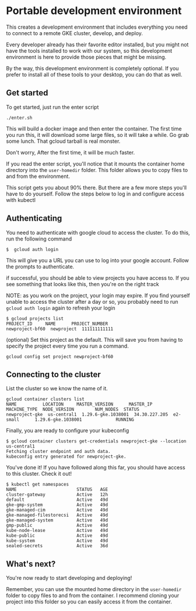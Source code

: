 # Portable development environment

This creates a development environment that includes everything you need to
connect to a remote GKE cluster, develop, and deploy.

Every developer already has their favorite editor installed, but you might not have
the tools installed to work with our system, so this development environment
is here to provide those pieces that might be missing.


By the way, this development environment is completely optional. If you prefer
to install all of these tools to your desktop, you can do that as well.


## Get started

To get started, just run the enter script

```
./enter.sh
```

This will build a docker image and then enter the container.
The first time you run this, it will download some large files, so it will take a while.
Go grab some lunch. That gcloud tarball is real monster.

Don't worry, After the first time, it will be much faster.

If you read the enter script, you'll notice that it mounts the container home directory
into the `user-homedir` folder. This folder allows you to copy files to and from the environment.


This script gets you about 90% there. But there are a few more steps you'll have to do yourself.
Follow the steps below to log in and configure access with kubectl



## Authenticating

You need to authenticate with google cloud to access the cluster. To do this, run the following command

```
$  gcloud auth login
```

This will give you a URL you can use to log into your google account. Follow the prompts to authenticate.


if successful, you should be able to view projects you have access to. If you see something that looks like this,
then you're on the right track

NOTE: as you work on the project, your login may expire. If you find yourself unable to access the cluster after a day or so,
you probably need to run `gcloud auth login` again to refresh your login


```
$ gcloud projects list
PROJECT_ID     NAME      PROJECT_NUMBER
newproject-bf60  newproject  111111111111
```


(optional) Set this project as the default. This will save you from having to specify the project every time you run a command.

``` 
gcloud config set project newproject-bf60

```

## Connecting to the cluster

List the cluster so we know the name of it.

```
gcloud container clusters list
NAME          LOCATION     MASTER_VERSION      MASTER_IP      MACHINE_TYPE  NODE_VERSION        NUM_NODES  STATUS
newproject-gke  us-central1  1.29.6-gke.1038001  34.30.227.205  e2-small      1.29.6-gke.1038001             RUNNING
```

Finally, you are ready to configure your kubeconfig

```
$ gcloud container clusters get-credentials newproject-gke --location us-central1
Fetching cluster endpoint and auth data.
kubeconfig entry generated for newproject-gke.
```

You've done it! If you have followed along this far, you should have access to this cluster.
Check it out!

```
$ kubectl get namespaces
NAME                       STATUS   AGE
cluster-gateway            Active   12h
default                    Active   49d
gke-gmp-system             Active   49d
gke-managed-cim            Active   49d
gke-managed-filestorecsi   Active   49d
gke-managed-system         Active   49d
gmp-public                 Active   49d
kube-node-lease            Active   49d
kube-public                Active   49d
kube-system                Active   49d
sealed-secrets             Active   36d
```


## What's next?

You're now ready to start developing and deploying!

Remember, you can use the mounted home directory in the `user-homedir` folder to copy files to and from the container.
I recommend cloning your project into this folder so you can easily access it from the container.
